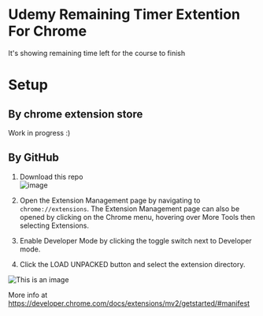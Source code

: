 # Udemy Remaining Timer Extention For Chrome
It's showing remaining time left for the course to finish

# Setup

## By chrome extension store
Work in progress :)  

## By GitHub
1. Download this repo  
![image](https://user-images.githubusercontent.com/35309972/196002502-79932428-d045-4110-ba01-1f09f5666499.png)

2. Open the Extension Management page by navigating to `chrome://extensions`. The Extension Management page can also be opened by clicking on the Chrome menu, hovering over More Tools then selecting Extensions.  
3. Enable Developer Mode by clicking the toggle switch next to Developer mode.  
4. Click the LOAD UNPACKED button and select the extension directory.  

![This is an image](https://wd.imgix.net/image/BrQidfK9jaQyIHwdw91aVpkPiib2/iYdLKFsJ1KSVGLhbLRvS.png?auto=format&w=650)

More info at https://developer.chrome.com/docs/extensions/mv2/getstarted/#manifest
